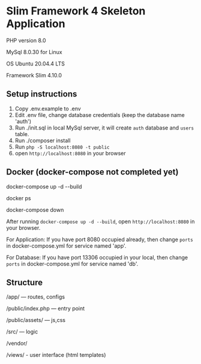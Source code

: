 # Slim Framework 4 Skeleton Application

PHP version 8.0

MySql 8.0.30 for Linux

OS Ubuntu 20.04.4 LTS

Framework Slim 4.10.0

Setup instructions
---------------------------------------------
1) Copy .env.example to .env
2) Edit .env file, change database credentials (keep the database name 'auth')
3) Run ./init.sql in local MySql server, it will create `auth` database and `users` table.
4) Run ./composer install
5) Run `php -S localhost:8080 -t public`
6) open `http://localhost:8080` in your browser


Docker (docker-compose not completed yet)
---------------------------------------
docker-compose up -d --build

docker ps

docker-compose down

After running `docker-compose up -d --build`, open `http://localhost:8080` in your browser.

For Application: If you have port 8080 occupied already, then change `ports` in docker-compose.yml for service named 'app'.

For Database: If you have port 13306 occupied in your local, then change `ports` in docker-compose.yml for service named 'db'.

Structure
-------------------------------------

/app/ — routes, configs

/public/index.php — entry point

/public/assets/ — js,css

/src/ — logic

/vendor/

/views/ - user interface (html templates)